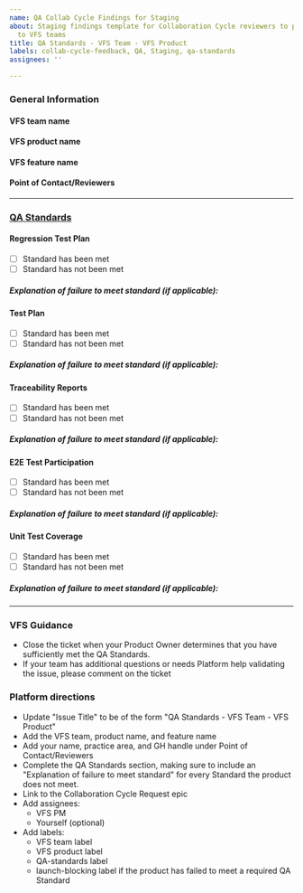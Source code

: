 ```yaml
---
name: QA Collab Cycle Findings for Staging
about: Staging findings template for Collaboration Cycle reviewers to provide QA findings
  to VFS teams
title: QA Standards - VFS Team - VFS Product
labels: collab-cycle-feedback, QA, Staging, qa-standards
assignees: ''

---
```


### General Information

#### VFS team name

#### VFS product name

#### VFS feature name

#### Point of Contact/Reviewers
---
### [QA Standards](https://depo-platform-documentation.scrollhelp.site/developer-docs/quality-assurance-standards) 
#### Regression Test Plan 
- [ ] Standard has been met
- [ ] Standard has not been met
##### Explanation of failure to meet standard (if applicable): #####
#### Test Plan
- [ ] Standard has been met
- [ ] Standard has not been met
##### Explanation of failure to meet standard (if applicable): #####
#### Traceability Reports 
- [ ] Standard has been met
- [ ] Standard has not been met
##### Explanation of failure to meet standard (if applicable): #####
#### E2E Test Participation
- [ ] Standard has been met
- [ ] Standard has not been met
##### Explanation of failure to meet standard (if applicable): #####
#### Unit Test Coverage 
- [ ] Standard has been met
- [ ] Standard has not been met
##### Explanation of failure to meet standard (if applicable): #####
---
### VFS Guidance

- Close the ticket when your Product Owner determines that you have sufficiently met the QA Standards.
- If your team has additional questions or needs Platform help validating the issue, please comment on the ticket

### Platform directions
- Update "Issue Title" to be of the form "QA Standards - VFS Team - VFS Product"
- Add the VFS team, product name, and feature name
- Add your name, practice area, and GH handle under Point of Contact/Reviewers
- Complete the QA Standards section, making sure to include an "Explanation of failure to meet standard" for every Standard the product does not meet.
- Link to the Collaboration Cycle Request epic
- Add assignees: 
  - VFS PM
  - Yourself (optional)
- Add labels:
  - VFS team label
  - VFS product label
  - QA-standards label
  - launch-blocking label if the product has failed to meet a required QA Standard
